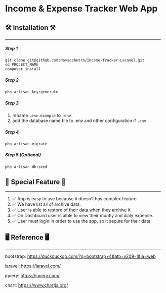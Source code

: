 # Income & Expense Tracker Web App 
## 🛠 Installation ⚒
----
##### Step 1
	git clone git@github.com:Novsochetra/Income-Tracker-Laravel.git
	cd PROJECT_NAME
	composer install

##### Step 2 
	php artisan key:generate

##### Step 3 
1. rename `.env.example` to `.env`
2. add the database name file to .env and other configuration if `.env`

##### Step 4
	php artisan migrate
##### Step 5 (Optional)
	php artisan db:seed


## 🥇 Special Feature 🥇
----
1. ✅ App is easy to use because it doesn't has complex feature.
2. ✅ We have list all of archive data.
3. ✅ User is able to restore of their data when they archive it
4. ✅ On Dashboard user is alble to view their montly and dialy expense.
5. ✅ User must login in order to use the app, so it secure for their data.


## 🖥 Reference 🖥
----
bootstrap: https://duckduckgo.com/?q=bootstrap+4&atb=v209-1&ia=web

laravel: https://laravel.com/

jquery: https://jquery.com/

chart: https://www.chartjs.org/
